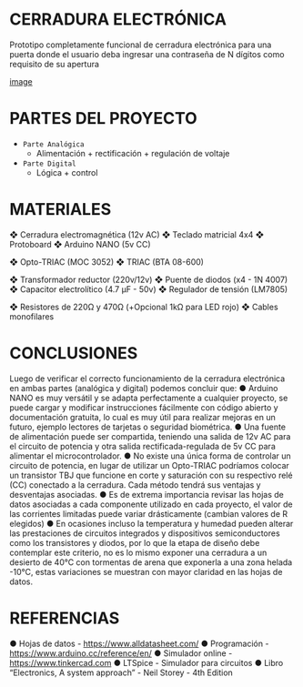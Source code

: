 # CERRADURA ELECTRÓNICA
Prototipo completamente funcional de cerradura electrónica para una puerta donde el usuario deba ingresar una contraseña de N dígitos como requisito de su apertura

[image](https://i.imgur.com/I4gXalj.png)

# PARTES DEL PROYECTO
- `Parte Analógica`
  - Alimentación + rectificación + regulación de voltaje
- `Parte Digital`
  - Lógica + control

# MATERIALES
❖	Cerradura electromagnética (12v AC)
❖	Teclado matricial 4x4
❖	Protoboard
❖	Arduino NANO (5v CC)

❖	Opto-TRIAC (MOC 3052)
❖	TRIAC (BTA 08-600)

❖	Transformador reductor (220v/12v)
❖	Puente de diodos (x4 - 1N 4007)
❖	Capacitor electrolítico (4.7 µF - 50v)
❖	Regulador de tensión (LM7805)

❖	Resistores de 220Ω y 470Ω (+Opcional 1kΩ para LED rojo)
❖	Cables monofilares

# CONCLUSIONES

Luego de verificar el correcto funcionamiento de la cerradura electrónica en ambas partes (analógica y digital) podemos concluir que:
●	Arduino NANO es muy versátil y se adapta perfectamente a cualquier proyecto, se puede cargar y modificar instrucciones fácilmente con código abierto y documentación gratuita, lo cual es muy útil para realizar mejoras en un futuro, ejemplo lectores de tarjetas o seguridad biométrica.
●	Una fuente de alimentación puede ser compartida, teniendo una salida de 12v AC para el circuito de potencia y otra salida rectificada-regulada de 5v CC para alimentar el microcontrolador.
●	No existe una única forma de controlar un circuito de potencia, en lugar de utilizar un Opto-TRIAC podríamos colocar un transistor TBJ que funcione en corte y saturación con su respectivo relé (CC) conectado a la cerradura. Cada método tendrá sus ventajas y desventajas asociadas.
●	Es de extrema importancia revisar las hojas de datos asociadas a cada componente utilizado en cada proyecto, el valor de las corrientes limitadas puede variar drásticamente (cambian valores de R elegidos)
●	En ocasiones incluso la temperatura y humedad pueden alterar las prestaciones de circuitos integrados y dispositivos semiconductores como los transistores y diodos, por lo que la etapa de diseño debe contemplar este criterio, no es lo mismo exponer una cerradura a un desierto de 40°C con tormentas de arena que exponerla a una zona helada -10°C, estas variaciones se muestran con mayor claridad en las hojas de datos.

# REFERENCIAS

●	Hojas de datos - https://www.alldatasheet.com/
●	Programación - https://www.arduino.cc/reference/en/
●	Simulador online - https://www.tinkercad.com
●	LTSpice - Simulador para circuitos
●	Libro “Electronics, A system approach” - Neil Storey - 4th Edition
